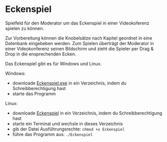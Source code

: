 # Eckenspiel

Spielfeld für den Moderator um das Eckenspiel in einer Videokoferenz spielen zu können.

Zur Vorbereitung können die Knobelsätze nach Kapitel geordnet in eine Datenbank eingebeben werden.
Zum Spielen überträgt der Moderator in einer Videokonferenz seinen Bildschirm und zieht die Spieler per Drag & Drop in die ensprechenden Ecken.

Das Eckenspiel gibt es für Windows und Linux.

Windows:
 - downloade [Eckenspiel.exe](deploy/windows/Eckenspiel.exe) in ein Verzeichnis, indem du Schreibberechtigung hast
 - starte das Programm

Linux:
 - downloade [Eckenspiel](deploy/linux/Eckenspiel) in ein Verzeichnis, indem du Schreibberechtigung hast
 - starte ein Terminal und wechsle in dieses Verzeichnis
 - gib der Datei Ausführungsrechte: `chmod +x Eckenspiel`
 - führe das Programm aus: `./Eckenspiel`
